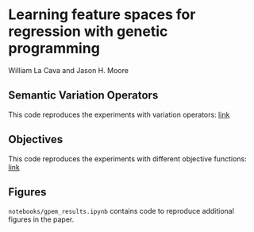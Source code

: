 # Learning feature spaces for regression with genetic programming

William La Cava and Jason H. Moore

## Semantic Variation Operators

This code reproduces the experiments with variation operators: [link](https://github.com/lacava/gecco_2019) 

## Objectives

This code reproduces the experiments with different objective functions: [link](https://github.com/lacava/iclr_2019)

## Figures

`notebooks/gpem_results.ipynb` contains code to reproduce additional figures in the paper.
